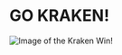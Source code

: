 # GO KRAKEN!
![Image of the Kraken Win!](https://cms.nhl.bamgrid.com/images/photos/326957192/1024x576/cut.jpg)
